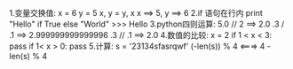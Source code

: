 1.变量交换值:
	x = 6
	y = 5
	x, y = y, x
	x ==> 5, y ==> 6
2.if 语句在行内
	print "Hello" if True else "World"
	>>> Hello
3.python四则运算:
	5.0 // 2 ==> 2.0
	.3 / .1 ==> 2.999999999999996
	.3 // .1 ==> 2.0
4.数值的比较:
	x = 2
	if 1 < x < 3:
		pass
	if 1< x > 0:
		pass
5.计算:
	s = '23134sfasrqwf'
	(-len(s)) % 4 <===> 4 - len(s) % 4






















































































































